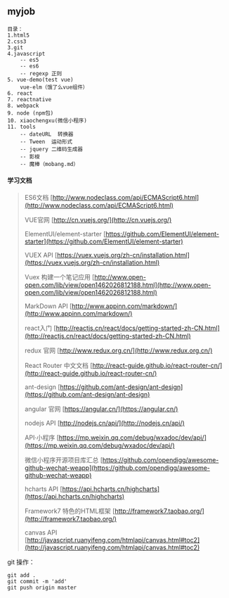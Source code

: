 
## myjob

	目录：
	1.html5
	2.css3
	3.git
	4.javascript
		-- es5
		-- es6
		-- regexp 正则
	5. vue-demo(test vue)
		vue-elm（饿了么vue组件）
	6. react
	7. reactnative
	8. webpack
	9. node (npm包)
	10. xiaochengxu(微信小程序)
	11. tools
		-- dateURL  转换器
		-- Tween  运动形式
		-- jquery 二维码生成器
		-- 影梭
		-- 魔棒（mobang.md）

#### 学习文档

> ES6文档 [http://www.nodeclass.com/api/ECMAScript6.html](http://www.nodeclass.com/api/ECMAScript6.html)
> 
> VUE官网 [http://cn.vuejs.org/](http://cn.vuejs.org/)
>
> ElementUI/element-starter [https://github.com/ElementUI/element-starter](https://github.com/ElementUI/element-starter)
> 
> VUEX API [https://vuex.vuejs.org/zh-cn/installation.html](https://vuex.vuejs.org/zh-cn/installation.html)
> 
> Vuex 构建一个笔记应用 [http://www.open-open.com/lib/view/open1462026812188.html](http://www.open-open.com/lib/view/open1462026812188.html)
> 
> MarkDown API [http://www.appinn.com/markdown/](http://www.appinn.com/markdown/)
> 
>react入门 [http://reactjs.cn/react/docs/getting-started-zh-CN.html](http://reactjs.cn/react/docs/getting-started-zh-CN.html)
>
> redux 官网 [http://www.redux.org.cn/](http://www.redux.org.cn/)
> 
> React Router 中文文档 [http://react-guide.github.io/react-router-cn/](http://react-guide.github.io/react-router-cn/)
> 
> ant-design [https://github.com/ant-design/ant-design](https://github.com/ant-design/ant-design)
> 
> angular 官网 [https://angular.cn/](https://angular.cn/)
> 
> nodejs API [http://nodejs.cn/api/](http://nodejs.cn/api/)
> 
> API·小程序 [https://mp.weixin.qq.com/debug/wxadoc/dev/api/](https://mp.weixin.qq.com/debug/wxadoc/dev/api/)
> 
> 微信小程序开源项目库汇总 [https://github.com/opendigg/awesome-github-wechat-weapp](https://github.com/opendigg/awesome-github-wechat-weapp)
> 
> hcharts API [https://api.hcharts.cn/highcharts](https://api.hcharts.cn/highcharts)
> 
>Framework7 特色的HTML框架 [http://framework7.taobao.org/](http://framework7.taobao.org/)
>
>canvas API [http://javascript.ruanyifeng.com/htmlapi/canvas.html#toc2](http://javascript.ruanyifeng.com/htmlapi/canvas.html#toc2)
>
>
>
>

	
git 操作：

	git add .
	git commit -m 'add'
	git push origin master